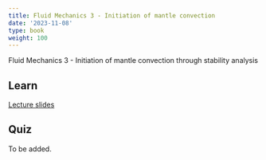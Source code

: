 ```yaml
---
title: Fluid Mechanics 3 - Initiation of mantle convection
date: '2023-11-08'
type: book
weight: 100
---
```


Fluid Mechanics 3 - Initiation of mantle convection through stability analysis

<!--more-->

<!-- {{< icon name="clock" pack="fas" >}} 1-2 hours per week, for 8 weeks -->

## Learn

[Lecture slides](/uploads/geodynamics/FluidMechanics-ElementaryStabilityAnalysis.pdf)

<!-- {{< youtube rfscVS0vtbw >}} -->

## Quiz

To be added.
<!-- {{< spoiler text="What is the difference between lists and tuples?" >}}
Lists

- Lists are mutable - they can be changed
- Slower than tuples
- Syntax: `a_list = [1, 2.0, 'Hello world']`

Tuples

- Tuples are immutable - they can't be changed
- Tuples are faster than lists
- Syntax: `a_tuple = (1, 2.0, 'Hello world')`
  {{< /spoiler >}}

{{< spoiler text="Is Python case-sensitive?" >}}
Yes
{{< /spoiler >}} -->
